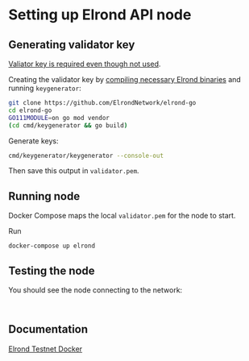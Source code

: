 # Setting up Elrond API node

## Generating validator key

[Valiator key is required even though not used](https://github.com/ElrondNetwork/elrond-go/issues/3367).

Creating the validator key by [compiling necessary Elrond binaries](https://github.com/ElrondNetwork/elrond-go) and running `keygenerator`:

```sh
git clone https://github.com/ElrondNetwork/elrond-go
cd elrond-go
GO111MODULE=on go mod vendor
(cd cmd/keygenerator && go build)
```

Generate keys:

```sh
cmd/keygenerator/keygenerator --console-out
```

Then save this output in `validator.pem`.

## Running node

Docker Compose maps the local `validator.pem` for the node to start.

Run

```shell
docker-compose up elrond
```

## Testing the node

You should see the node connecting to the network:

```
    
```

## Documentation

[Elrond Testnet Docker](https://docs.elrond.com/validators/testnet/use-docker-testnet/)